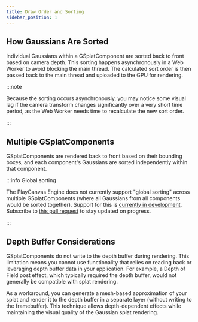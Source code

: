 ```yaml
---
title: Draw Order and Sorting
sidebar_position: 1
---
```


## How Gaussians Are Sorted

Individual Gaussians within a GSplatComponent are sorted back to front based on camera depth. This sorting happens asynchronously in a Web Worker to avoid blocking the main thread. The calculated sort order is then passed back to the main thread and uploaded to the GPU for rendering.

:::note

Because the sorting occurs asynchronously, you may notice some visual lag if the camera transform changes significantly over a very short time period, as the Web Worker needs time to recalculate the new sort order.

:::

## Multiple GSplatComponents

GSplatComponents are rendered back to front based on their bounding boxes, and each component's Gaussians are sorted independently within that component.

:::info Global sorting

The PlayCanvas Engine does not currently support "global sorting" across multiple GSplatComponents (where all Gaussians from all components would be sorted together). Support for this is [currently in development](https://x.com/ValigurskyM/status/1940401991836131702). Subscribe to [this pull request](https://github.com/playcanvas/engine/pull/7825) to stay updated on progress.

:::

## Depth Buffer Considerations

GSplatComponents do not write to the depth buffer during rendering. This limitation means you cannot use functionality that relies on reading back or leveraging depth buffer data in your application. For example, a Depth of Field post effect, which typically required the depth buffer, would not generally be compatible with splat rendering.

As a workaround, you can generate a mesh-based approximation of your splat and render it to the depth buffer in a separate layer (without writing to the framebuffer). This technique allows depth-dependent effects while maintaining the visual quality of the Gaussian splat rendering.
